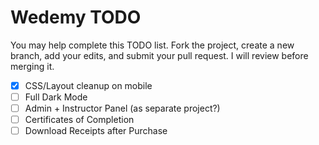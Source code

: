 # Wedemy TODO

You may help complete this TODO list. Fork the project, create a new branch, add your edits, and submit your pull request.
I will review before merging it.

- [x] CSS/Layout cleanup on mobile
- [ ] Full Dark Mode
- [ ] Admin + Instructor Panel (as separate project?)
- [ ] Certificates of Completion
- [ ] Download Receipts after Purchase
